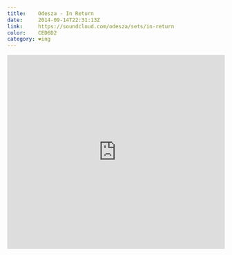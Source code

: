 ```yaml
---
title:    Odesza - In Return
date:     2014-09-14T22:31:13Z
link:     https://soundcloud.com/odesza/sets/in-return
color:    CED6D2
category: ❤ing
---
```


<div class="embed rich soundcloud" data-aspect-ratio="0.5">
    <iframe width="100%" height="450" scrolling="no" frameborder="no" src="https://w.soundcloud.com/player/?url=http%3A%2F%2Fapi.soundcloud.com%2Fplaylists%2F50200154&amp;show_artwork=true&amp;visual=false&amp;hide_related=true&amp;color=CED6D2&amp;show_user=true&amp;show_comments=false&amp;show_reposts=false&amp;auto_play=false">Find it on <a href="https://soundcloud.com/odesza/sets/in-return">SoundCloud</a>.</iframe>
</div>
